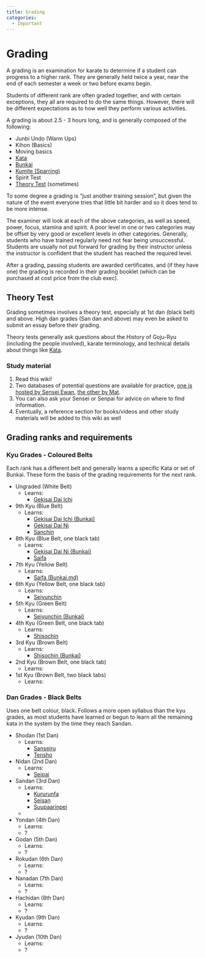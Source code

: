 ```yaml
---
title: Grading
categories:
  - Important
---
```


# Grading

A grading is an examination for karate to determine if a student can progress to a higher rank.
They are generally held twice a year, near the end of each semester a week or two before exams begin.

Students of different rank are often graded together, and with certain exceptions, they all are required to do the same things. However, there will be different expectations as to how well they perform various activities.

A grading is about 2.5 - 3 hours long, and is generally composed of the following:

<!-- - [Junbi Undo (Warm Ups)](/)
- [Kihon (Basics)](/) -->
<!-- - [Moving basics](/) -->

- Junbi Undo (Warm Ups)
- Kihon (Basics)
- Moving basics
- [Kata](/kata/)
- [Bunkai](/bunkai/)
- [Kumite (Sparring)](/sparring.md)
- Spirit Test
- [Theory Test](/grading.md#theory-test) (sometimes)

To some degree a grading is “just another training session”, but given the nature of the event everyone tries that little bit harder and so it does tend to be more intense.

The examiner will look at each of the above categories, as well as speed, power, focus, stamina and spirit. A poor level in one or two categories may be offset by very good or excellent levels in other categories. Generally, students who have trained regularly need not fear being unsuccessful. Students are usually not put forward for grading by their instructor unless the instructor is confident that the student has reached the required level.

After a grading, passing students are awarded certificates, and (if they have one) the grading is recorded in their grading booklet (which can be purchased at cost price from the club exec).

## Theory Test

Grading sometimes involves a theory test, especially at 1st dan (black belt) and above. High dan grades (San dan and above) may even be asked to submit an essay before their grading.

Theory tests generally ask questions about the History of Goju-Ryu (including the people involved), karate terminology, and technical details about things like [Kata](/kata/).

### Study material

1. Read this wiki!
2. Two databases of potential questions are available for practice, [one is hosted by Sensei Ewan](http://qualitas.cs.auckland.ac.nz/mcq), [the other by Mat](https://www.uoa-karate.club/#/tester).
3. You can also ask your Sensei or Senpai for advice on where to find information.
4. Eventually, a reference section for books/videos and other study materials will be added to this wiki as well

## Grading ranks and requirements

### Kyu Grades - Coloured Belts

Each rank has a different belt and generally learns a specific Kata or set of Bunkai.
These form the basis of the grading requirements for the next rank.

- Ungraded (White Belt)
  - Learns:
    - [Gekisai Dai Ichi](/kata/gekisai-dai-ichi.md)
- 9th Kyu (Blue Belt)
  - Learns:
    - [Gekisai Dai Ichi (Bunkai)](/bunkai/gekisai-dai-ichi.md)
    - [Gekisai Dai Ni](/kata/gekisai-dai-ni.md)
    - [Sanchin](/kata/sanchin.md)
- 8th Kyu (Blue Belt, one black tab)
  - Learns:
    - [Gekisai Dai Ni (Bunkai)](/bunkai/gekisai-dai-ni.md)
    - [Saifa](/kata/saifa.md)
- 7th Kyu (Yellow Belt)
  - Learns:
    - [Saifa (Bunkai.md)](/bunkai/saifa.md)
- 6th Kyu (Yellow Belt, one black tab)
  - Learns:
    - [Seiyunchin](/kata/seiyunchin.md)
- 5th Kyu (Green Belt)
  - Learns:
    - [Seiyunchin (Bunkai)](/bunkai/seiyunchin.md)
- 4th Kyu (Green Belt, one black tab)
  - Learns:
    - [Shisochin](/kata/shisochin.md)
- 3rd Kyu (Brown Belt)
  - Learns:
    - [Shisochin (Bunkai)](/bunkai/shisochin.md)
- 2nd Kyu (Brown Belt, one black tab)
  - Learns:
- 1st Kyu (Brown Belt, two black tabs)
  - Learns:

### Dan Grades - Black Belts

Uses one belt colour, black. Follows a more open syllabus than the kyu grades, as most students have learned or begun to learn all the remaining kata in the system by the time they reach Sandan.

- Shodan (1st Dan)
  - Learns:
    - [Sanseiru](/kata/sanseiru.md)
    - [Tensho](/kata/tensho.md)
- Nidan (2nd Dan)
  - Learns:
    - [Seipai](/kata/seipai.md)
- Sandan (3rd Dan)
  - Learns:
    - [Kururunfa](/kata/kururunfa.md)
    - [Seisan](/kata/seisan.md)
    - [Suupaarinpei](/kata/suparinpei.md)
  -
- Yondan (4th Dan)
  - Learns:
  - ?
- Godan (5th Dan)
  - Learns:
  - ?
- Rokudan (6th Dan)
  - Learns:
  - ?
- Nanadan (7th Dan)
  - Learns:
  - ?
- Hachidan (8th Dan)
  - Learns:
  - ?
- Kyudan (9th Dan)
  - Learns:
  - ?
- Jyudan (10th Dan)
  - Learns:
  - ?
